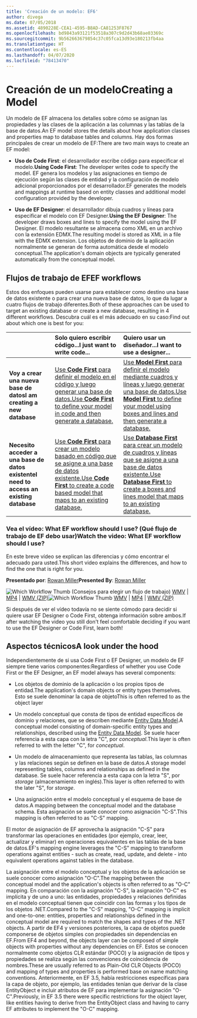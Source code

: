 ```yaml
---
title: 'Creación de un modelo: EF6'
author: divega
ms.date: 07/05/2018
ms.assetid: 4890228E-CEA1-4595-B8AD-CA81253F8767
ms.openlocfilehash: bd9843a93121f53518a307c9d2d43b68ae03369c
ms.sourcegitcommit: 9b562663679854c37c05fca13d93e180213fb4aa
ms.translationtype: HT
ms.contentlocale: es-ES
ms.lasthandoff: 04/07/2020
ms.locfileid: "78413470"
---
```

# <a name="creating-a-model"></a><span data-ttu-id="232e2-102">Creación de un modelo</span><span class="sxs-lookup"><span data-stu-id="232e2-102">Creating a Model</span></span>

<span data-ttu-id="232e2-103">Un modelo de EF almacena los detalles sobre cómo se asignan las propiedades y las clases de la aplicación a las columnas y las tablas de la base de datos.</span><span class="sxs-lookup"><span data-stu-id="232e2-103">An EF model stores the details about how application classes and properties map to database tables and columns.</span></span> <span data-ttu-id="232e2-104">Hay dos formas principales de crear un modelo de EF:</span><span class="sxs-lookup"><span data-stu-id="232e2-104">There are two main ways to create an EF model:</span></span>

- <span data-ttu-id="232e2-105">**Uso de Code First**: el desarrollador escribe código para especificar el modelo.</span><span class="sxs-lookup"><span data-stu-id="232e2-105">**Using Code First**: The developer writes code to specify the model.</span></span> <span data-ttu-id="232e2-106">EF genera los modelos y las asignaciones en tiempo de ejecución según las clases de entidad y la configuración de modelo adicional proporcionados por el desarrollador.</span><span class="sxs-lookup"><span data-stu-id="232e2-106">EF generates the models and mappings at runtime based on entity classes and additional model configuration provided by the developer.</span></span>

- <span data-ttu-id="232e2-107">**Uso de EF Designer**: el desarrollador dibuja cuadros y líneas para especificar el modelo con EF Designer.</span><span class="sxs-lookup"><span data-stu-id="232e2-107">**Using the EF Designer**: The developer draws boxes and lines to specify the model using the EF Designer.</span></span> <span data-ttu-id="232e2-108">El modelo resultante se almacena como XML en un archivo con la extensión EDMX.</span><span class="sxs-lookup"><span data-stu-id="232e2-108">The resulting model is stored as XML in a file with the EDMX extension.</span></span> <span data-ttu-id="232e2-109">Los objetos de dominio de la aplicación normalmente se generan de forma automática desde el modelo conceptual.</span><span class="sxs-lookup"><span data-stu-id="232e2-109">The application's domain objects are typically generated automatically from the conceptual model.</span></span>

## <a name="ef-workflows"></a><span data-ttu-id="232e2-110">Flujos de trabajo de EF</span><span class="sxs-lookup"><span data-stu-id="232e2-110">EF workflows</span></span>

<span data-ttu-id="232e2-111">Estos dos enfoques pueden usarse para establecer como destino una base de datos existente o para crear una nueva base de datos, lo que da lugar a cuatro flujos de trabajo diferentes.</span><span class="sxs-lookup"><span data-stu-id="232e2-111">Both of these approaches can be used to target an existing database or create a new database, resulting in 4 different workflows.</span></span>
<span data-ttu-id="232e2-112">Descubra cuál es el más adecuado en su caso:</span><span class="sxs-lookup"><span data-stu-id="232e2-112">Find out about which one is best for you:</span></span>  

|                                           | <span data-ttu-id="232e2-113">Solo quiero escribir código...</span><span class="sxs-lookup"><span data-stu-id="232e2-113">I just want to write code...</span></span>                                                                                                                   | <span data-ttu-id="232e2-114">Quiero usar un diseñador...</span><span class="sxs-lookup"><span data-stu-id="232e2-114">I want to use a designer...</span></span>                                                                                                                        |
|:------------------------------------------|:-----------------------------------------------------------------------------------------------------------------------------------------------|:---------------------------------------------------------------------------------------------------------------------------------------------------|
| <span data-ttu-id="232e2-115">**Voy a crear una nueva base de datos**</span><span class="sxs-lookup"><span data-stu-id="232e2-115">**I am creating a new database**</span></span>          | [<span data-ttu-id="232e2-116">Use **Code First** para definir el modelo en el código y luego generar una base de datos.</span><span class="sxs-lookup"><span data-stu-id="232e2-116">Use **Code First** to define your model in code and then generate a database.</span></span>](~/ef6/modeling/code-first/workflows/new-database.md)           | [<span data-ttu-id="232e2-117">Use **Model First** para definir el modelo mediante cuadros y líneas y luego generar una base de datos.</span><span class="sxs-lookup"><span data-stu-id="232e2-117">Use **Model First** to define your model using boxes and lines and then generate a database.</span></span>](~/ef6/modeling/designer/workflows/model-first.md)   |
| <span data-ttu-id="232e2-118">**Necesito acceder a una base de datos existente**</span><span class="sxs-lookup"><span data-stu-id="232e2-118">**I need to access an existing database**</span></span> | [<span data-ttu-id="232e2-119">Use **Code First** para crear un modelo basado en código que se asigne a una base de datos existente.</span><span class="sxs-lookup"><span data-stu-id="232e2-119">Use **Code First** to create a code based model that maps to an existing database.</span></span>](~/ef6/modeling/code-first/workflows/existing-database.md) | [<span data-ttu-id="232e2-120">Use **Database First** para crear un modelo de cuadros y líneas que se asigne a una base de datos existente.</span><span class="sxs-lookup"><span data-stu-id="232e2-120">Use **Database First** to create a boxes and lines model that maps to an existing database.</span></span>](~/ef6/modeling/designer/workflows/database-first.md) |

### <a name="watch-the-video-what-ef-workflow-should-i-use"></a><span data-ttu-id="232e2-121">Vea el vídeo: What EF workflow should I use? (Qué flujo de trabajo de EF debo usar)</span><span class="sxs-lookup"><span data-stu-id="232e2-121">Watch the video: What EF workflow should I use?</span></span>

<span data-ttu-id="232e2-122">En este breve vídeo se explican las diferencias y cómo encontrar el adecuado para usted.</span><span class="sxs-lookup"><span data-stu-id="232e2-122">This short video explains the differences, and how to find the one that is right for you.</span></span>

<span data-ttu-id="232e2-123">**Presentado por**: [Rowan Miller](https://romiller.com/)</span><span class="sxs-lookup"><span data-stu-id="232e2-123">**Presented By**: [Rowan Miller](https://romiller.com/)</span></span>

<span data-ttu-id="232e2-124">![Which Workflow Thumb](../media/whichworkflow-thumb.png) (Consejos para elegir un flujo de trabajo) [WMV](https://download.microsoft.com/download/8/F/8/8F81F4CD-3678-4229-8D79-0C63FFA3C595/HDI_ITPro_Technet_winvideo_ChoseYourWorkflow.wmv) | [MP4](https://download.microsoft.com/download/8/F/8/8F81F4CD-3678-4229-8D79-0C63FFA3C595/HDI_ITPro_Technet_mp4video_ChoseYourWorkflow.m4v) | [WMV (ZIP)](https://download.microsoft.com/download/8/F/8/8F81F4CD-3678-4229-8D79-0C63FFA3C595/HDI_ITPro_Technet_winvideo_ChoseYourWorkflow.zip)</span><span class="sxs-lookup"><span data-stu-id="232e2-124">![Which Workflow Thumb](../media/whichworkflow-thumb.png) [WMV](https://download.microsoft.com/download/8/F/8/8F81F4CD-3678-4229-8D79-0C63FFA3C595/HDI_ITPro_Technet_winvideo_ChoseYourWorkflow.wmv) | [MP4](https://download.microsoft.com/download/8/F/8/8F81F4CD-3678-4229-8D79-0C63FFA3C595/HDI_ITPro_Technet_mp4video_ChoseYourWorkflow.m4v) | [WMV (ZIP)](https://download.microsoft.com/download/8/F/8/8F81F4CD-3678-4229-8D79-0C63FFA3C595/HDI_ITPro_Technet_winvideo_ChoseYourWorkflow.zip)</span></span>

<span data-ttu-id="232e2-125">Si después de ver el vídeo todavía no se siente cómodo para decidir si quiere usar EF Designer o Code First, obtenga información sobre ambos.</span><span class="sxs-lookup"><span data-stu-id="232e2-125">If after watching the video you still don't feel comfortable deciding if you want to use the EF Designer or Code First, learn both!</span></span>

## <a name="a-look-under-the-hood"></a><span data-ttu-id="232e2-126">Aspectos técnicos</span><span class="sxs-lookup"><span data-stu-id="232e2-126">A look under the hood</span></span>

<span data-ttu-id="232e2-127">Independientemente de si usa Code First o EF Designer, un modelo de EF siempre tiene varios componentes:</span><span class="sxs-lookup"><span data-stu-id="232e2-127">Regardless of whether you use Code First or the EF Designer, an EF model always has several components:</span></span>

- <span data-ttu-id="232e2-128">Los objetos de dominio de la aplicación o los propios tipos de entidad.</span><span class="sxs-lookup"><span data-stu-id="232e2-128">The application's domain objects or entity types themselves.</span></span> <span data-ttu-id="232e2-129">Esto se suele denominar la capa de objeto</span><span class="sxs-lookup"><span data-stu-id="232e2-129">This is often referred to as the object layer</span></span>

- <span data-ttu-id="232e2-130">Un modelo conceptual que consta de tipos de entidad específicos de dominio y relaciones, que se describen mediante [Entity Data Model](~/ef6/resources/glossary.md#entity-data-model).</span><span class="sxs-lookup"><span data-stu-id="232e2-130">A conceptual model consisting of domain-specific entity types and relationships, described using the [Entity Data Model](~/ef6/resources/glossary.md#entity-data-model).</span></span> <span data-ttu-id="232e2-131">Se suele hacer referencia a esta capa con la letra "C", por _conceptual_.</span><span class="sxs-lookup"><span data-stu-id="232e2-131">This layer is often referred to with the letter "C", for _conceptual_.</span></span>

- <span data-ttu-id="232e2-132">Un modelo de almacenamiento que representa las tablas, las columnas y las relaciones según se definen en la base de datos.</span><span class="sxs-lookup"><span data-stu-id="232e2-132">A storage model representing tables, columns and relationships as defined in the database.</span></span> <span data-ttu-id="232e2-133">Se suele hacer referencia a esta capa con la letra "S", por _storage_ (almacenamiento en inglés).</span><span class="sxs-lookup"><span data-stu-id="232e2-133">This layer is often referred to with the later "S", for _storage_.</span></span>  

- <span data-ttu-id="232e2-134">Una asignación entre el modelo conceptual y el esquema de base de datos.</span><span class="sxs-lookup"><span data-stu-id="232e2-134">A mapping between the conceptual model and the database schema.</span></span> <span data-ttu-id="232e2-135">Esta asignación se suele conocer como asignación "C-S".</span><span class="sxs-lookup"><span data-stu-id="232e2-135">This mapping is often referred to as "C-S" mapping.</span></span>

<span data-ttu-id="232e2-136">El motor de asignación de EF aprovecha la asignación "C-S" para transformar las operaciones en entidades (por ejemplo, crear, leer, actualizar y eliminar) en operaciones equivalentes en las tablas de la base de datos.</span><span class="sxs-lookup"><span data-stu-id="232e2-136">EF's mapping engine leverages the "C-S" mapping to transform operations against entities - such as create, read, update, and delete - into equivalent operations against tables in the database.</span></span>

<span data-ttu-id="232e2-137">La asignación entre el modelo conceptual y los objetos de la aplicación se suele conocer como asignación "O-C".</span><span class="sxs-lookup"><span data-stu-id="232e2-137">The mapping between the conceptual model and the application's objects is often referred to as "O-C" mapping.</span></span> <span data-ttu-id="232e2-138">En comparación con la asignación "C-S", la asignación "O-C" es implícita y de uno a uno: las entidades, propiedades y relaciones definidas en el modelo conceptual tienen que coincidir con las formas y los tipos de los objetos .NET.</span><span class="sxs-lookup"><span data-stu-id="232e2-138">Compared to the "C-S" mapping, "O-C" mapping is implicit and one-to-one: entities, properties and relationships defined in the conceptual model are required to match the shapes and types of the .NET objects.</span></span> <span data-ttu-id="232e2-139">A partir de EF4 y versiones posteriores, la capa de objetos puede componerse de objetos simples con propiedades sin dependencias en EF.</span><span class="sxs-lookup"><span data-stu-id="232e2-139">From EF4 and beyond, the objects layer can be composed of simple objects with properties without any dependencies on EF.</span></span> <span data-ttu-id="232e2-140">Estos se conocen normalmente como objetos CLR estándar (POCO) y la asignación de tipos y propiedades se realiza según las convenciones de coincidencia de nombres.</span><span class="sxs-lookup"><span data-stu-id="232e2-140">These are usually referred to as Plain-Old CLR Objects (POCO) and mapping of types and properties is performed base on name matching conventions.</span></span> <span data-ttu-id="232e2-141">Anteriormente, en EF 3.5, había restricciones específicas para la capa de objeto, por ejemplo, las entidades tenían que derivar de la clase EntityObject e incluir atributos de EF para implementar la asignación "O-C".</span><span class="sxs-lookup"><span data-stu-id="232e2-141">Previously, in EF 3.5 there were specific restrictions for the object layer, like entities having to derive from the EntityObject class and having to carry EF attributes to implement the "O-C" mapping.</span></span>
